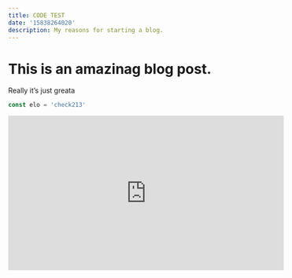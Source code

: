 ```yaml
---
title: CODE TEST
date: '15838264020'
description: My reasons for starting a blog.
---
```


# This is an amazinag blog post.

Really it’s just greata

```js
const elo = 'check213'
```


<iframe width="560" height="315" src="https://www.youtube.com/embed/gISE5ublbQA" title="YouTube video player" frameborder="0" allow="accelerometer; autoplay; clipboard-write; encrypted-media; gyroscope; picture-in-picture" allowfullscreen></iframe>
